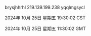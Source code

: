 brysjhhrhl 219.139.199.238 yqqlmgsycl

2024年 10月 25日 星期五 19:30:02 CST

2024年 10月 25日 星期五 11:30:02 GMT
